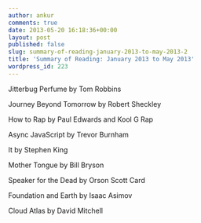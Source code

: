 ```yaml
---
author: ankur
comments: true
date: 2013-05-20 16:18:36+00:00
layout: post
published: false
slug: summary-of-reading-january-2013-to-may-2013-2
title: 'Summary of Reading: January 2013 to May 2013'
wordpress_id: 223
---
```


Jitterbug Perfume by Tom Robbins

Journey Beyond Tomorrow by Robert Sheckley

How to Rap by Paul Edwards and Kool G Rap

Async JavaScript by Trevor Burnham

It by Stephen King

Mother Tongue by Bill Bryson

Speaker for the Dead by Orson Scott Card

Foundation and Earth by Isaac Asimov

Cloud Atlas by David Mitchell
